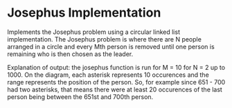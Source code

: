 # Josephus Implementation
Implements the Josephus problem using a circular linked list implementation. The Josephus problem is where there are N people arranged in a circle and every Mth person is removed until one person is remaining who is then chosen as the leader.

Explanation of output: the josephus function is run for M = 10 for N = 2 up to 1000. On the diagram, each asterisk represents 10 occurences and the range represents the position of the person. So, for example since 651 - 700 had two asterisks, that means there were at least 20 occurences of the last person being between the 651st and 700th person.
